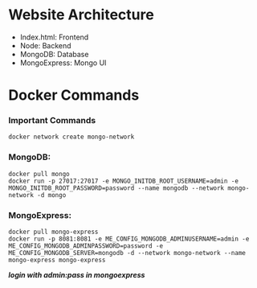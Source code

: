 # Website Architecture

  * Index.html: Frontend
  * Node: Backend
  * MongoDB: Database
  * MongoExpress: Mongo UI

# Docker Commands
  ### Important Commands
    docker network create mongo-network
  ### MongoDB:
    docker pull mongo
    docker run -p 27017:27017 -e MONGO_INITDB_ROOT_USERNAME=admin -e MONGO_INITDB_ROOT_PASSWORD=password --name mongodb --network mongo-network -d mongo
  ### MongoExpress:
    docker pull mongo-express
    docker run -p 8081:8081 -e ME_CONFIG_MONGODB_ADMINUSERNAME=admin -e ME_CONFIG_MONGODB_ADMINPASSWORD=password -e ME_CONFIG_MONGODB_SERVER=mongodb -d --network mongo-network --name mongo-express mongo-express
  ***login with admin:pass in mongoexpress***
